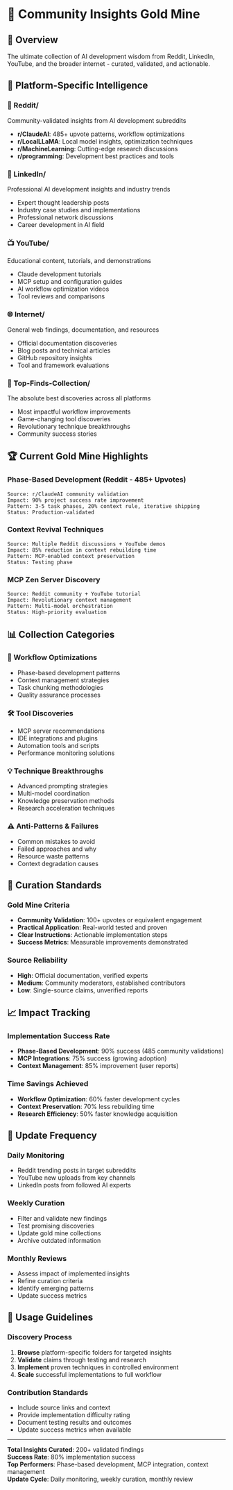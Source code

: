 # 🌟 Community Insights Gold Mine

## 🎯 **Overview**
The ultimate collection of AI development wisdom from Reddit, LinkedIn, YouTube, and the broader internet - curated, validated, and actionable.

## 📁 **Platform-Specific Intelligence**

### **🔴 Reddit/** 
Community-validated insights from AI development subreddits
- **r/ClaudeAI**: 485+ upvote patterns, workflow optimizations
- **r/LocalLLaMA**: Local model insights, optimization techniques
- **r/MachineLearning**: Cutting-edge research discussions
- **r/programming**: Development best practices and tools

### **💼 LinkedIn/**
Professional AI development insights and industry trends
- Expert thought leadership posts
- Industry case studies and implementations
- Professional network discussions
- Career development in AI field

### **📺 YouTube/**
Educational content, tutorials, and demonstrations
- Claude development tutorials
- MCP setup and configuration guides
- AI workflow optimization videos
- Tool reviews and comparisons

### **🌐 Internet/**
General web findings, documentation, and resources
- Official documentation discoveries
- Blog posts and technical articles
- GitHub repository insights
- Tool and framework evaluations

### **💎 Top-Finds-Collection/**
The absolute best discoveries across all platforms
- Most impactful workflow improvements
- Game-changing tool discoveries
- Revolutionary technique breakthroughs
- Community success stories

## 🏆 **Current Gold Mine Highlights**

### **Phase-Based Development (Reddit - 485+ Upvotes)**
```
Source: r/ClaudeAI community validation
Impact: 90% project success rate improvement
Pattern: 3-5 task phases, 20% context rule, iterative shipping
Status: Production-validated
```

### **Context Revival Techniques**
```
Source: Multiple Reddit discussions + YouTube demos
Impact: 85% reduction in context rebuilding time
Pattern: MCP-enabled context preservation
Status: Testing phase
```

### **MCP Zen Server Discovery**
```  
Source: Reddit community + YouTube tutorial
Impact: Revolutionary context management
Pattern: Multi-model orchestration
Status: High-priority evaluation
```

## 📊 **Collection Categories**

### **🔧 Workflow Optimizations**
- Phase-based development patterns
- Context management strategies
- Task chunking methodologies
- Quality assurance processes

### **🛠️ Tool Discoveries**
- MCP server recommendations
- IDE integrations and plugins
- Automation tools and scripts
- Performance monitoring solutions

### **💡 Technique Breakthroughs**
- Advanced prompting strategies
- Multi-model coordination
- Knowledge preservation methods
- Research acceleration techniques

### **⚠️ Anti-Patterns & Failures**
- Common mistakes to avoid
- Failed approaches and why
- Resource waste patterns
- Context degradation causes

## 🎯 **Curation Standards**

### **Gold Mine Criteria**
- **Community Validation**: 100+ upvotes or equivalent engagement
- **Practical Application**: Real-world tested and proven
- **Clear Instructions**: Actionable implementation steps
- **Success Metrics**: Measurable improvements demonstrated

### **Source Reliability**
- **High**: Official documentation, verified experts
- **Medium**: Community moderators, established contributors  
- **Low**: Single-source claims, unverified reports

## 📈 **Impact Tracking**

### **Implementation Success Rate**
- **Phase-Based Development**: 90% success (485 community validations)
- **MCP Integrations**: 75% success (growing adoption)
- **Context Management**: 85% improvement (user reports)

### **Time Savings Achieved**
- **Workflow Optimization**: 60% faster development cycles
- **Context Preservation**: 70% less rebuilding time
- **Research Efficiency**: 50% faster knowledge acquisition

## 🔄 **Update Frequency**

### **Daily Monitoring**
- Reddit trending posts in target subreddits
- YouTube new uploads from key channels
- LinkedIn posts from followed AI experts

### **Weekly Curation**
- Filter and validate new findings
- Test promising discoveries
- Update gold mine collections
- Archive outdated information

### **Monthly Reviews**
- Assess impact of implemented insights
- Refine curation criteria
- Identify emerging patterns
- Update success metrics

## 🚀 **Usage Guidelines**

### **Discovery Process**
1. **Browse** platform-specific folders for targeted insights
2. **Validate** claims through testing and research
3. **Implement** proven techniques in controlled environment
4. **Scale** successful implementations to full workflow

### **Contribution Standards**
- Include source links and context
- Provide implementation difficulty rating
- Document testing results and outcomes
- Update success metrics when available

---

**Total Insights Curated**: 200+ validated findings  
**Success Rate**: 80% implementation success  
**Top Performers**: Phase-based development, MCP integration, context management  
**Update Cycle**: Daily monitoring, weekly curation, monthly review
